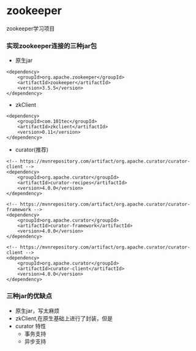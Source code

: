 # zookeeper
zookeeper学习项目


### 实现zookeeper连接的三种jar包

- 原生jar
```
<dependency>
    <groupId>org.apache.zookeeper</groupId>
    <artifactId>zookeeper</artifactId>
    <version>3.5.5</version>
</dependency>
```

- zkClient
```
<dependency>
    <groupId>com.101tec</groupId>
    <artifactId>zkclient</artifactId>
    <version>0.11</version>
</dependency>
```

- curator(推荐)
```
<!-- https://mvnrepository.com/artifact/org.apache.curator/curator-client -->
<dependency>
    <groupId>org.apache.curator</groupId>
    <artifactId>curator-recipes</artifactId>
    <version>4.0.0</version>
</dependency>

<!-- https://mvnrepository.com/artifact/org.apache.curator/curator-framework -->
<dependency>
    <groupId>org.apache.curator</groupId>
    <artifactId>curator-framework</artifactId>
    <version>4.0.0</version>
</dependency>

<!-- https://mvnrepository.com/artifact/org.apache.curator/curator-client -->
<dependency>
    <groupId>org.apache.curator</groupId>
    <artifactId>curator-client</artifactId>
    <version>4.0.0</version>
</dependency>
```

### 三种jar的优缺点

- 原生jar，写太麻烦
- zkClient,在原生基础上进行了封装，但是
- curator 特性
    + 事务支持
    + 异步支持
